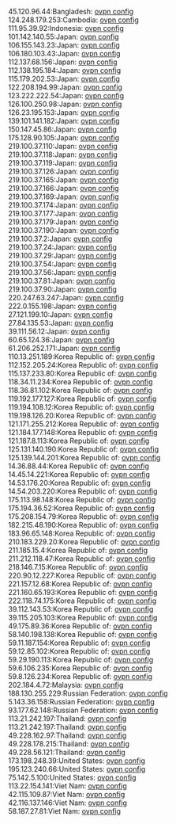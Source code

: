 45.120.96.44:Bangladesh: [ovpn config](vpn/45_120_96_44.ovpn)  
124.248.179.253:Cambodia: [ovpn config](vpn/124_248_179_253.ovpn)  
111.95.39.92:Indonesia: [ovpn config](vpn/111_95_39_92.ovpn)  
101.142.140.55:Japan: [ovpn config](vpn/101_142_140_55.ovpn)  
106.155.143.23:Japan: [ovpn config](vpn/106_155_143_23.ovpn)  
106.180.103.43:Japan: [ovpn config](vpn/106_180_103_43.ovpn)  
112.137.68.156:Japan: [ovpn config](vpn/112_137_68_156.ovpn)  
112.138.195.184:Japan: [ovpn config](vpn/112_138_195_184.ovpn)  
115.179.202.53:Japan: [ovpn config](vpn/115_179_202_53.ovpn)  
122.208.194.99:Japan: [ovpn config](vpn/122_208_194_99.ovpn)  
123.222.222.54:Japan: [ovpn config](vpn/123_222_222_54.ovpn)  
126.100.250.98:Japan: [ovpn config](vpn/126_100_250_98.ovpn)  
126.23.195.153:Japan: [ovpn config](vpn/126_23_195_153.ovpn)  
139.101.141.182:Japan: [ovpn config](vpn/139_101_141_182.ovpn)  
150.147.45.86:Japan: [ovpn config](vpn/150_147_45_86.ovpn)  
175.128.90.105:Japan: [ovpn config](vpn/175_128_90_105.ovpn)  
219.100.37.110:Japan: [ovpn config](vpn/219_100_37_110.ovpn)  
219.100.37.118:Japan: [ovpn config](vpn/219_100_37_118.ovpn)  
219.100.37.119:Japan: [ovpn config](vpn/219_100_37_119.ovpn)  
219.100.37.126:Japan: [ovpn config](vpn/219_100_37_126.ovpn)  
219.100.37.165:Japan: [ovpn config](vpn/219_100_37_165.ovpn)  
219.100.37.166:Japan: [ovpn config](vpn/219_100_37_166.ovpn)  
219.100.37.169:Japan: [ovpn config](vpn/219_100_37_169.ovpn)  
219.100.37.174:Japan: [ovpn config](vpn/219_100_37_174.ovpn)  
219.100.37.177:Japan: [ovpn config](vpn/219_100_37_177.ovpn)  
219.100.37.179:Japan: [ovpn config](vpn/219_100_37_179.ovpn)  
219.100.37.190:Japan: [ovpn config](vpn/219_100_37_190.ovpn)  
219.100.37.2:Japan: [ovpn config](vpn/219_100_37_2.ovpn)  
219.100.37.24:Japan: [ovpn config](vpn/219_100_37_24.ovpn)  
219.100.37.29:Japan: [ovpn config](vpn/219_100_37_29.ovpn)  
219.100.37.54:Japan: [ovpn config](vpn/219_100_37_54.ovpn)  
219.100.37.56:Japan: [ovpn config](vpn/219_100_37_56.ovpn)  
219.100.37.81:Japan: [ovpn config](vpn/219_100_37_81.ovpn)  
219.100.37.90:Japan: [ovpn config](vpn/219_100_37_90.ovpn)  
220.247.63.247:Japan: [ovpn config](vpn/220_247_63_247.ovpn)  
222.0.155.198:Japan: [ovpn config](vpn/222_0_155_198.ovpn)  
27.121.199.10:Japan: [ovpn config](vpn/27_121_199_10.ovpn)  
27.84.135.53:Japan: [ovpn config](vpn/27_84_135_53.ovpn)  
39.111.56.12:Japan: [ovpn config](vpn/39_111_56_12.ovpn)  
60.65.124.36:Japan: [ovpn config](vpn/60_65_124_36.ovpn)  
61.206.252.171:Japan: [ovpn config](vpn/61_206_252_171.ovpn)  
110.13.251.189:Korea Republic of: [ovpn config](vpn/110_13_251_189.ovpn)  
112.152.205.24:Korea Republic of: [ovpn config](vpn/112_152_205_24.ovpn)  
115.137.233.80:Korea Republic of: [ovpn config](vpn/115_137_233_80.ovpn)  
118.34.11.234:Korea Republic of: [ovpn config](vpn/118_34_11_234.ovpn)  
118.36.81.102:Korea Republic of: [ovpn config](vpn/118_36_81_102.ovpn)  
119.192.177.127:Korea Republic of: [ovpn config](vpn/119_192_177_127.ovpn)  
119.194.108.12:Korea Republic of: [ovpn config](vpn/119_194_108_12.ovpn)  
119.198.126.20:Korea Republic of: [ovpn config](vpn/119_198_126_20.ovpn)  
121.171.255.212:Korea Republic of: [ovpn config](vpn/121_171_255_212.ovpn)  
121.184.177.148:Korea Republic of: [ovpn config](vpn/121_184_177_148.ovpn)  
121.187.8.113:Korea Republic of: [ovpn config](vpn/121_187_8_113.ovpn)  
125.131.140.190:Korea Republic of: [ovpn config](vpn/125_131_140_190.ovpn)  
125.139.144.201:Korea Republic of: [ovpn config](vpn/125_139_144_201.ovpn)  
14.36.88.44:Korea Republic of: [ovpn config](vpn/14_36_88_44.ovpn)  
14.45.14.221:Korea Republic of: [ovpn config](vpn/14_45_14_221.ovpn)  
14.53.176.20:Korea Republic of: [ovpn config](vpn/14_53_176_20.ovpn)  
14.54.203.220:Korea Republic of: [ovpn config](vpn/14_54_203_220.ovpn)  
175.113.98.148:Korea Republic of: [ovpn config](vpn/175_113_98_148.ovpn)  
175.194.36.52:Korea Republic of: [ovpn config](vpn/175_194_36_52.ovpn)  
175.208.154.79:Korea Republic of: [ovpn config](vpn/175_208_154_79.ovpn)  
182.215.48.190:Korea Republic of: [ovpn config](vpn/182_215_48_190.ovpn)  
183.96.65.148:Korea Republic of: [ovpn config](vpn/183_96_65_148.ovpn)  
210.183.229.20:Korea Republic of: [ovpn config](vpn/210_183_229_20.ovpn)  
211.185.15.4:Korea Republic of: [ovpn config](vpn/211_185_15_4.ovpn)  
211.212.118.47:Korea Republic of: [ovpn config](vpn/211_212_118_47.ovpn)  
218.146.7.15:Korea Republic of: [ovpn config](vpn/218_146_7_15.ovpn)  
220.90.12.227:Korea Republic of: [ovpn config](vpn/220_90_12_227.ovpn)  
221.157.12.68:Korea Republic of: [ovpn config](vpn/221_157_12_68.ovpn)  
221.160.65.193:Korea Republic of: [ovpn config](vpn/221_160_65_193.ovpn)  
222.118.74.175:Korea Republic of: [ovpn config](vpn/222_118_74_175.ovpn)  
39.112.143.53:Korea Republic of: [ovpn config](vpn/39_112_143_53.ovpn)  
39.115.205.103:Korea Republic of: [ovpn config](vpn/39_115_205_103.ovpn)  
49.175.89.36:Korea Republic of: [ovpn config](vpn/49_175_89_36.ovpn)  
58.140.198.138:Korea Republic of: [ovpn config](vpn/58_140_198_138.ovpn)  
59.11.187.154:Korea Republic of: [ovpn config](vpn/59_11_187_154.ovpn)  
59.12.85.102:Korea Republic of: [ovpn config](vpn/59_12_85_102.ovpn)  
59.29.190.113:Korea Republic of: [ovpn config](vpn/59_29_190_113.ovpn)  
59.6.106.235:Korea Republic of: [ovpn config](vpn/59_6_106_235.ovpn)  
59.8.126.234:Korea Republic of: [ovpn config](vpn/59_8_126_234.ovpn)  
202.184.4.72:Malaysia: [ovpn config](vpn/202_184_4_72.ovpn)  
188.130.255.229:Russian Federation: [ovpn config](vpn/188_130_255_229.ovpn)  
5.143.36.158:Russian Federation: [ovpn config](vpn/5_143_36_158.ovpn)  
93.177.62.148:Russian Federation: [ovpn config](vpn/93_177_62_148.ovpn)  
113.21.242.197:Thailand: [ovpn config](vpn/113_21_242_197.ovpn)  
113.21.242.197:Thailand: [ovpn config](vpn/113_21_242_197.ovpn)  
49.228.162.97:Thailand: [ovpn config](vpn/49_228_162_97.ovpn)  
49.228.178.215:Thailand: [ovpn config](vpn/49_228_178_215.ovpn)  
49.228.56.121:Thailand: [ovpn config](vpn/49_228_56_121.ovpn)  
173.198.248.39:United States: [ovpn config](vpn/173_198_248_39.ovpn)  
195.123.240.66:United States: [ovpn config](vpn/195_123_240_66.ovpn)  
75.142.5.100:United States: [ovpn config](vpn/75_142_5_100.ovpn)  
113.22.154.141:Viet Nam: [ovpn config](vpn/113_22_154_141.ovpn)  
42.115.109.87:Viet Nam: [ovpn config](vpn/42_115_109_87.ovpn)  
42.116.137.146:Viet Nam: [ovpn config](vpn/42_116_137_146.ovpn)  
58.187.27.81:Viet Nam: [ovpn config](vpn/58_187_27_81.ovpn)  
